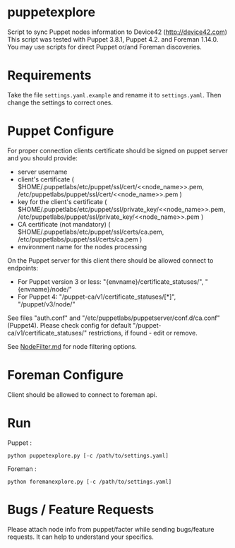 # puppetexplore
Script to sync Puppet nodes information to Device42 (http://device42.com)
This script was tested with Puppet 3.8.1, Puppet 4.2. and Foreman 1.14.0.
You may use scripts for direct Puppet or/and Foreman discoveries.

# Requirements
Take the file `settings.yaml.example` and rename it to `settings.yaml`. Then change the settings to correct ones.

# Puppet Configure
For proper connection clients certificate should be signed on puppet server and you should provide:

* server username
* client's certificate ( $HOME/.puppetlabs/etc/puppet/ssl/cert/<<node_name>>.pem, /etc/puppetlabs/puppet/ssl/cert/<<node_name>>.pem )
* key for the client's certificate ( $HOME/.puppetlabs/etc/puppet/ssl/private_key/<<node_name>>.pem, /etc/puppetlabs/puppet/ssl/private_key/<<node_name>>.pem )
* CA certificate (not mandatory) ( $HOME/.puppetlabs/etc/puppet/ssl/certs/ca.pem, /etc/puppetlabs/puppet/ssl/certs/ca.pem )
* environment name for the nodes processing


On the Puppet server for this client there should be allowed connect to endpoints:

* For Puppet version 3 or less: "{envname}/certificate_statuses/", "{envname}/node/"
* For Puppet 4: "/puppet-ca/v1/certificate_statuses/[*]", "/puppet/v3/node/"

See files "auth.conf" and "/etc/puppetlabs/puppetserver/conf.d/ca.conf" (Puppet4).
Please check config for default "/puppet-ca/v1/certificate_statuses/" restrictions, if found - edit or remove.

See [NodeFilter.md](./NodeFilter.md) for node filtering options.

# Foreman Configure
Client should be allowed to connect to foreman api.

# Run
Puppet :
```
python puppetexplore.py [-c /path/to/settings.yaml]
```
Foreman :
```
python foremanexplore.py [-c /path/to/settings.yaml]
```
# Bugs / Feature Requests

Please attach node info from puppet/facter while sending bugs/feature requests. It can help to understand your specifics.
